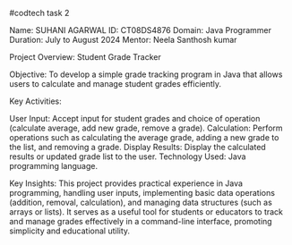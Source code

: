 #codtech task 2


Name: SUHANI AGARWAL
ID: CT08DS4876
Domain: Java Programmer
Duration: July to August 2024
Mentor: Neela Santhosh kumar

Project Overview: Student Grade Tracker

Objective:
To develop a simple grade tracking program in Java that allows users to calculate and manage student grades efficiently.

Key Activities:

User Input: Accept input for student grades and choice of operation (calculate average, add new grade, remove a grade).
Calculation: Perform operations such as calculating the average grade, adding a new grade to the list, and removing a grade.
Display Results: Display the calculated results or updated grade list to the user.
Technology Used:
Java programming language.

Key Insights:
This project provides practical experience in Java programming, handling user inputs, implementing basic data operations (addition, removal, calculation), and managing data structures (such as arrays or lists). It serves as a useful tool for students or educators to track and manage grades effectively in a command-line interface, promoting simplicity and educational utility.

